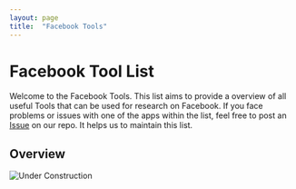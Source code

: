 ```yaml
---
layout: page
title:  "Facebook Tools"
---
```



# Facebook Tool List


Welcome to the Facebook Tools. 
This list aims to provide a overview of all useful Tools that can be used for research on Facebook.
If you face problems or issues with one of the apps within the list, feel free to post an [Issue](https://github.com/Leibniz-HBI/Social-Media-Observatory/issues) 
on our repo. It helps us to maintain this list. 

## Overview

![Under Construction](https://momentousinstitute.org/assets/site/blog/Brain-Under-Construction_Blog-01.png)

